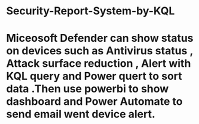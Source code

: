 # Security-Report-System-by-KQL
# Miceosoft Defender can show status on devices such as Antivirus status , Attack surface reduction , Alert with KQL query and Power quert to sort data .Then use powerbi  to show dashboard and Power Automate to send email went device alert. 

